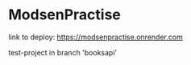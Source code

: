 # ModsenPractise

link to deploy: https://modsenpractise.onrender.com

test-project in branch 'booksapi'
